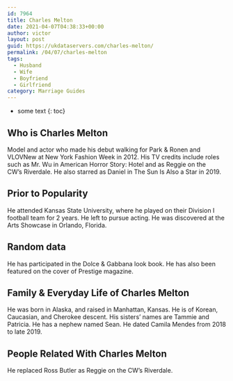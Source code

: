 ```yaml
---
id: 7964
title: Charles Melton
date: 2021-04-07T04:38:33+00:00
author: victor
layout: post
guid: https://ukdataservers.com/charles-melton/
permalink: /04/07/charles-melton
tags:
  - Husband
  - Wife
  - Boyfriend
  - Girlfriend
category: Marriage Guides
---
```


* some text
{: toc}


## Who is Charles Melton



Model and actor who made his debut walking for Park & Ronen and VLOVNew at New York Fashion Week in 2012. His TV credits include roles such as Mr. Wu in American Horror Story: Hotel and as Reggie on the CW&#8217;s Riverdale. He also starred as Daniel in The Sun Is Also a Star in 2019.

                
                
                
## Prior to Popularity



He attended Kansas State University, where he played on their Division I football team for 2 years. He left to pursue acting. He was discovered at the Arts Showcase in Orlando, Florida.

                
                
                
## Random data



He has participated in the Dolce & Gabbana look book. He has also been featured on the cover of Prestige magazine.

                
                
                
## Family & Everyday Life of Charles Melton



He was born in Alaska, and raised in Manhattan, Kansas. He is of Korean, Caucasian, and Cherokee descent. His sisters&#8217; names are Tammie and Patricia. He has a nephew named Sean. He dated Camila Mendes from 2018 to late 2019. 

                
                
                
## People Related With Charles Melton



He replaced Ross Butler as Reggie on the CW&#8217;s Riverdale.

                
              
            
          
          
          
